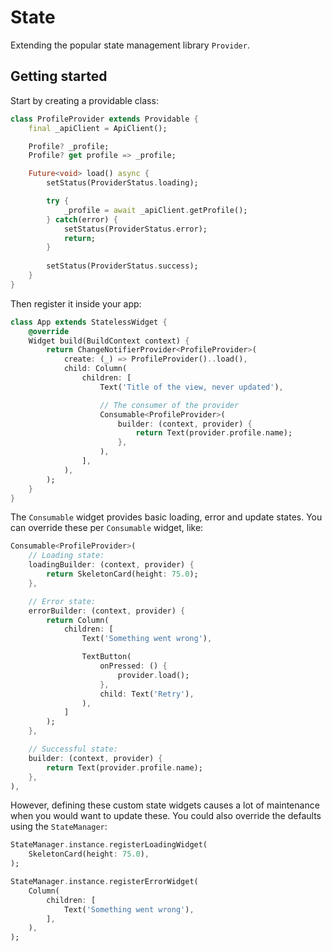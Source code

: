 # State

Extending the popular state management library `Provider`.

## Getting started

Start by creating a providable class:

```dart
class ProfileProvider extends Providable { 
    final _apiClient = ApiClient();

    Profile? _profile;
    Profile? get profile => _profile;

    Future<void> load() async { 
        setStatus(ProviderStatus.loading);

        try {
            _profile = await _apiClient.getProfile();
        } catch(error) { 
            setStatus(ProviderStatus.error);
            return;
        }
        
        setStatus(ProviderStatus.success);
    }
}
```

Then register it inside your app:

```dart
class App extends StatelessWidget { 
    @override
    Widget build(BuildContext context) { 
        return ChangeNotifierProvider<ProfileProvider>(
            create: (_) => ProfileProvider()..load(),
            child: Column(
                children: [
                    Text('Title of the view, never updated'),

                    // The consumer of the provider
                    Consumable<ProfileProvider>(
                        builder: (context, provider) {
                            return Text(provider.profile.name);
                        },
                    ),
                ],
            ),
        );
    }
}
```

The `Consumable` widget provides basic loading, error and update states. You can override these per `Consumable` widget, like:

```dart
Consumable<ProfileProvider>(
    // Loading state:
    loadingBuilder: (context, provider) {
        return SkeletonCard(height: 75.0);
    },

    // Error state:
    errorBuilder: (context, provider) {
        return Column(
            children: [
                Text('Something went wrong'),

                TextButton(
                    onPressed: () {
                        provider.load();
                    },
                    child: Text('Retry'),
                ),
            ]
        );
    },

    // Successful state:
    builder: (context, provider) {
        return Text(provider.profile.name);
    },
),
```

However, defining these custom state widgets causes a lot of maintenance when you would want to update these. You could also override the defaults using the `StateManager`:

```dart
StateManager.instance.registerLoadingWidget(
    SkeletonCard(height: 75.0),
);

StateManager.instance.registerErrorWidget(
    Column(
        children: [
            Text('Something went wrong'),
        ],
    ),
);
```